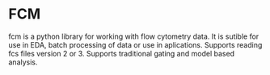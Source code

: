 FCM
===

fcm is a python library for working with flow cytometry data.  It is sutible for use in EDA, batch processing of data or use in aplications.  Supports reading fcs files version 2 or 3.  Supports traditional gating and model based analysis.
